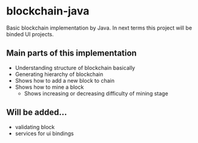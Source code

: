 # blockchain-java
Basic blockchain implementation by Java.
In next terms this project will be binded UI projects.

Main parts of this implementation
----------------------------------------
* Understanding structure of blockchain basically
* Generating hierarchy of blockchain
* Shows how to add a new block to chain
* Shows how to mine a block
  * Shows increasing or decreasing difficulty of mining stage


Will be added...
----------------
* validating block
* services for ui bindings
